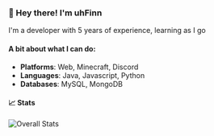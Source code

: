 ### 👋 Hey there! I'm uhFinn

I'm a developer with 5 years of experience, learning as I go


#### A bit about what I can do:
- **Platforms**: Web, Minecraft, Discord
- **Languages**: Java, Javascript, Python
- **Databases**: MySQL, MongoDB

#### 📈 **Stats**
![Overall Stats](https://github-readme-stats.vercel.app/api?username=uhFinn&count_private=true&show_icons=true&hide=contribs&theme=dracula)
<!--
**uhFinn/uhFinn** is a ✨ _special_ ✨ repository because its `README.md` (this file) appears on your GitHub profile.

Here are some ideas to get you started:

- 🔭 I’m currently working on ...
- 🌱 I’m currently learning ...
- 👯 I’m looking to collaborate on ...
- 🤔 I’m looking for help with ...
- 💬 Ask me about ...
- 📫 How to reach me: ...
- 😄 Pronouns: ...
- ⚡ Fun fact: ...
-->
